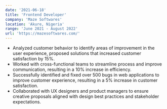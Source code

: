```yaml
---
date: '2021-06-18'
title: 'Frontend Developer'
company: 'Maze Softwares'
location: 'Akure, Nigeria'
range: 'June 2021 - August 2022'
url: 'https://mazesoftwares.com/'
---
```


- Analyzed customer behavior to identify areas of improvement in the user experience, proposed solutions that
increased customer satisfaction by 15%.
- Worked with cross-functional teams to streamline process and improve communication, resulting in a 10%
increase in efficiency.
- Successfully identified and fixed over 500 bugs in web applications to improve customer experience, resulting in
a 5% increase in customer satisfaction.
- Collaborated with UX designers and product managers to ensure creative proposals aligned with design best
practices and stakeholder expectations.

